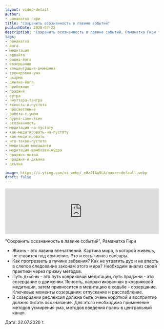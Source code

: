 ```yaml
---
layout: video-detail
author:
- раманатха гири
title: "сохранить осознанность в лавине событий"
publishDate: 2020-07-22
description: "Сохранить осознанность в лавине событий, Раманатха Гири * Жизнь - это лавина впечатлений. Картина мира, в которой живешь, не ставится под сомнение. Это и есть гипноз сансары. * Как протрезветь в пучине забвения? Как не утратить дух и не впасть в"
tags: 
- раманатха
- йога
- медитация
- адвайта
- раджа-йога
- созерцание
- концентрация-внимания
- тренировка-ума
- дхарма
- джняна-йога
- прибежище
- праджня
- сутра
- ануттара-тантра
- ясность-и-пустота
- просветление
- работа-с-умом
- пурна-санньясин
- осознанность
- медитация-на-пустоту
- как-медитировать-на-пустоту
- как-медитировать
- что-такое-пустота
- медитация-махашанти
- медитация-шамбхави-мудра
- праджня-янтра
- праджня-и-дхъяна
- дхъяна

image: https://i.ytimg.com/vi_webp/_e0zJIAw9LA/maxresdefault.webp
draft: false
---
```


<iframe width="100%" src="https://www.youtube.com/embed/_e0zJIAw9LA" frameborder="0" allowfullscreen=""></iframe> 

 "Сохранить осознанность в лавине событий", Раманатха Гири

* Жизнь - это лавина впечатлений. Картина мира, в которой живешь, не ставится под сомнение. Это и есть гипноз сансары.
* Как протрезветь в пучине забвения? Как не утратить дух и не впасть в слепое следование законам этого мира? Необходим анализ своей практики через призму методов.
* Путь дхьяны - это путь ковриковой медитации, путь праджни - это созерцание в движении. Ясность, напрактикованная в ковриковой медитиции, затем привносится в медитацию в ходьбе - созерцание. Ключевые моменты созерцания: отпускание и расслабление.
* В созерцании рефлексия должна быть очень короткой и восприятие должно питать осознавание. Для этого необходимо применение методов усмирения ума, методов введения праны в центральный канал.

  
 Дата: 22.07.2020 г.

  

 